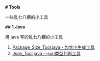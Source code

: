 **# Tools**

一些乱七八糟的小工具

**## 1.Java** 

用 java 写的乱七八糟的小工具

1. [Package_Size_Tool.java - 包大小生成工具](./Java/Package_Size_Tool.java)
1. [Json_Tool.java - json类型判断工具](./Java/Json_Tool.java)

